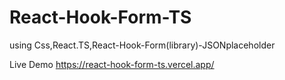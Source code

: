 # React-Hook-Form-TS

using Css,React.TS,React-Hook-Form(library)-JSONplaceholder

Live Demo https://react-hook-form-ts.vercel.app/
